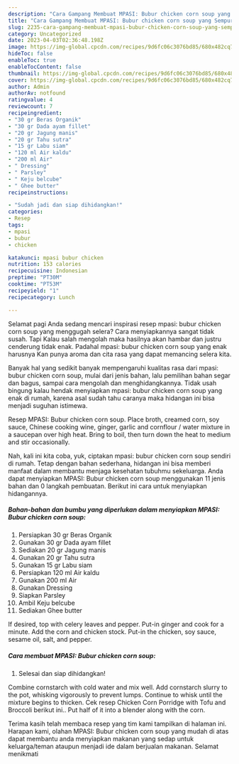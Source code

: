 ```yaml
---
description: "Cara Gampang Membuat MPASI: Bubur chicken corn soup yang Sempurna, Buat Buka Puasa Menggugah Selera"
title: "Cara Gampang Membuat MPASI: Bubur chicken corn soup yang Sempurna, Buat Buka Puasa Menggugah Selera"
slug: 2235-cara-gampang-membuat-mpasi-bubur-chicken-corn-soup-yang-sempurna-buat-buka-puasa-menggugah-selera
category: Uncategorized
date: 2023-04-03T02:36:48.198Z
image: https://img-global.cpcdn.com/recipes/9d6fc06c3076bd85/680x482cq70/mpasi-bubur-chicken-corn-soup-foto-resep-utama.jpg
hideToc: false
enableToc: true
enableTocContent: false
thumbnail: https://img-global.cpcdn.com/recipes/9d6fc06c3076bd85/680x482cq70/mpasi-bubur-chicken-corn-soup-foto-resep-utama.jpg
cover: https://img-global.cpcdn.com/recipes/9d6fc06c3076bd85/680x482cq70/mpasi-bubur-chicken-corn-soup-foto-resep-utama.jpg
author: Admin
authorAv: notfound
ratingvalue: 4
reviewcount: 7
recipeingredient:
- "30 gr Beras Organik"
- "30 gr Dada ayam fillet"
- "20 gr Jagung manis"
- "20 gr Tahu sutra"
- "15 gr Labu siam"
- "120 ml Air kaldu"
- "200 ml Air"
- " Dressing"
- " Parsley"
- " Keju belcube"
- " Ghee butter"
recipeinstructions:

- "Sudah jadi dan siap dihidangkan!"
categories:
- Resep
tags:
- mpasi
- bubur
- chicken

katakunci: mpasi bubur chicken 
nutrition: 153 calories
recipecuisine: Indonesian
preptime: "PT30M"
cooktime: "PT53M"
recipeyield: "1"
recipecategory: Lunch

---
```



Selamat pagi Anda sedang mencari inspirasi resep mpasi: bubur chicken corn soup yang menggugah selera? Cara menyiapkannya sangat tidak susah. Tapi Kalau salah mengolah maka hasilnya akan hambar dan justru cenderung tidak enak. Padahal mpasi: bubur chicken corn soup yang enak harusnya Kan punya aroma dan cita rasa yang dapat memancing selera kita.


Banyak hal yang sedikit banyak mempengaruhi kualitas rasa dari mpasi: bubur chicken corn soup, mulai dari jenis bahan, lalu pemilihan bahan segar dan bagus, sampai cara mengolah dan menghidangkannya. Tidak usah bingung kalau hendak menyiapkan mpasi: bubur chicken corn soup yang enak di rumah, karena asal sudah tahu caranya maka hidangan ini bisa menjadi suguhan istimewa.

Resep MPASI: Bubur chicken corn soup. Place broth, creamed corn, soy sauce, Chinese cooking wine, ginger, garlic and cornflour / water mixture in a saucepan over high heat. Bring to boil, then turn down the heat to medium and stir occasionally.


Nah, kali ini kita coba, yuk, ciptakan mpasi: bubur chicken corn soup sendiri di rumah. Tetap dengan bahan sederhana, hidangan ini bisa memberi manfaat dalam membantu menjaga kesehatan tubuhmu sekeluarga. Anda dapat menyiapkan MPASI: Bubur chicken corn soup menggunakan 11 jenis bahan dan 0 langkah pembuatan. Berikut ini cara untuk menyiapkan hidangannya.

<!--inarticleads1-->

##### Bahan-bahan dan bumbu yang diperlukan dalam menyiapkan MPASI: Bubur chicken corn soup:

1. Persiapkan 30 gr Beras Organik
1. Gunakan 30 gr Dada ayam fillet
1. Sediakan 20 gr Jagung manis
1. Gunakan 20 gr Tahu sutra
1. Gunakan 15 gr Labu siam
1. Persiapkan 120 ml Air kaldu
1. Gunakan 200 ml Air
1. Gunakan  Dressing
1. Siapkan  Parsley
1. Ambil  Keju belcube
1. Sediakan  Ghee butter


If desired, top with celery leaves and pepper. Put-in ginger and cook for a minute. Add the corn and chicken stock. Put-in the chicken, soy sauce, sesame oil, salt, and pepper. 

<!--inarticleads2-->

##### Cara membuat MPASI: Bubur chicken corn soup:


1. Selesai dan siap dihidangkan!

Combine cornstarch with cold water and mix well. Add cornstarch slurry to the pot, whisking vigorously to prevent lumps. Continue to whisk until the mixture begins to thicken. Cek resep Chicken Corn Porridge with Tofu and Broccoli berikut ini.. Put half of it into a blender along with the corn. 

Terima kasih telah membaca resep yang tim kami tampilkan di halaman ini. Harapan kami, olahan MPASI: Bubur chicken corn soup yang mudah di atas dapat membantu anda menyiapkan makanan yang sedap untuk keluarga/teman ataupun menjadi ide dalam berjualan makanan. Selamat menikmati
